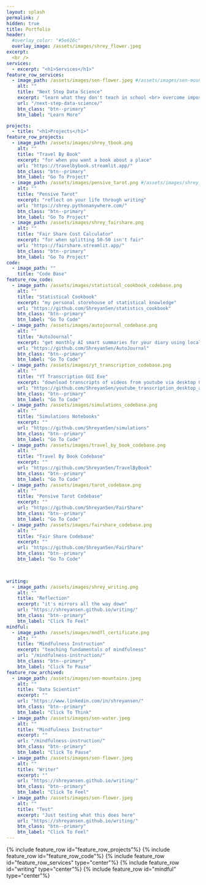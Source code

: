 ```yaml
---
layout: splash
permalink: /
hidden: true
title: Portfolio
header:
  #overlay_color: "#5e616c"
  overlay_image: /assets/images/shrey_flower.jpeg
excerpt: 
  <br />
services:
  - excerpt: "<h1>Services</h1>"  
feature_row_services:
  - image_path: /assets/images/sen-flower.jpeg #/assets/images/sen-mountains.jpeg
    alt: ""
    title: "Next Step Data Science"
    excerpt: "learn what they don't teach in school <br> overcome imposter syndrome <br> discover mindful coding"
    url: "/next-step-data-science/"
    btn_class: "btn--primary"
    btn_label: "Learn More"

projects:
  - title: "<h1>Projects</h1>"
feature_row_projects:
  - image_path: /assets/images/shrey_tbook.png
    alt: ""
    title: "Travel By Book"
    excerpt: "for when you want a book about a place"
    url: "https://travelbybook.streamlit.app/"
    btn_class: "btn--primary"
    btn_label: "Go To Project"
  - image_path: /assets/images/pensive_tarot.png #/assets/images/shrey_fairshare.png
    alt: ""
    title: "Pensive Tarot"
    excerpt: "reflect on your life through writing"
    url: "https://shrey.pythonanywhere.com/"
    btn_class: "btn--primary"
    btn_label: "Go To Project"
  - image_path: /assets/images/shrey_fairshare.png
    alt: ""
    title: "Fair Share Cost Calculator"
    excerpt: "for when splitting 50-50 isn't fair"
    url: "https://fairshare.streamlit.app/"
    btn_class: "btn--primary"
    btn_label: "Go To Project"  
code:
  - image_path: ""
    title: "Code Base"   
feature_row_code:
  - image_path: /assets/images/statistical_cookbook_codebase.png
    alt: ""
    title: "Statistical Cookbook"
    excerpt: "my personal storehouse of statistical knowledge"
    url: "https://github.com/ShreyanSen/statistics_cookbook"
    btn_class: "btn--primary"
    btn_label: "Go To Code" 
  - image_path: /assets/images/autojournal_codebase.png
    alt: ""
    title: "AutoJournal"
    excerpt: "get monthly AI smart summaries for your diary using local llms (don't send it to the cloud!)"
    url: "https://github.com/ShreyanSen/AutoJournal"
    btn_class: "btn--primary"
    btn_label: "Go To Code" 
  - image_path: /assets/images/yt_transcription_codebase.png
    alt: ""
    title: "YT Transcription GUI Exe"
    excerpt: "download transcripts of videos from youtube via desktop GUI run from .exe equivalent"
    url: "https://github.com/ShreyanSen/youtube_transcription_desktop_app"
    btn_class: "btn--primary"
    btn_label: "Go To Code" 
  - image_path: /assets/images/simulations_codebase.png
    alt: ""
    title: "Simulations Notebooks"
    excerpt: ""
    url: "https://github.com/ShreyanSen/simulations"
    btn_class: "btn--primary"
    btn_label: "Go To Code" 
  - image_path: /assets/images/travel_by_book_codebase.png
    alt: ""
    title: "Travel By Book Codebase"
    excerpt: ""
    url: "https://github.com/ShreyanSen/TravelByBook"
    btn_class: "btn--primary"
    btn_label: "Go To Code"
  - image_path: /assets/images/tarot_codebase.png
    alt: ""
    title: "Pensive Tarot Codebase"
    excerpt: ""
    url: "https://github.com/ShreyanSen/FairShare"
    btn_class: "btn--primary"
    btn_label: "Go To Code"
  - image_path: /assets/images/fairshare_codebase.png
    alt: ""
    title: "Fair Share Codebase"
    excerpt: ""
    url: "https://github.com/ShreyanSen/FairShare"
    btn_class: "btn--primary"
    btn_label: "Go To Code"  
  


writing:
  - image_path: /assets/images/shrey_writing.png
    alt: ""
    title: "Reflection"
    excerpt: "it's mirrors all the way down"
    url: "https://shreyansen.github.io/writing/"
    btn_class: "btn--primary"
    btn_label: "Click To Feel"
mindful:
  - image_path: /assets/images/mndfl_certificate.png
    alt: ""
    title: "Mindfulness Instruction"
    excerpt: "teaching fundamentals of mindfulness"
    url: "/mindfulness-instruction/"
    btn_class: "btn--primary"
    btn_label: "Click To Pause"
feature_row_archived:
  - image_path: /assets/images/sen-mountains.jpeg
    alt: ""
    title: "Data Scientist"
    excerpt: ""
    url: "https://www.linkedin.com/in/shreyansen/"
    btn_class: "btn--primary"
    btn_label: "Click To Think"
  - image_path: /assets/images/sen-water.jpeg
    alt: ""
    title: "Mindfulness Instructor"
    excerpt: ""
    url: "/mindfulness-instruction/"
    btn_class: "btn--primary"
    btn_label: "Click To Pause"
  - image_path: /assets/images/sen-flower.jpeg
    alt: ""
    title: "Writer"
    excerpt: ""
    url: "https://shreyansen.github.io/writing/"
    btn_class: "btn--primary"
    btn_label: "Click To Feel"  
  - image_path: /assets/images/sen-flower.jpeg
    alt: ""
    title: "Test"
    excerpt: "Just testing what this does here"
    url: "https://shreyansen.github.io/writing/"
    btn_class: "btn--primary"
    btn_label: "Click To Feel" 
---
```


<!---
dropped lines: 
{% include feature_row id="services" type="center" %}
{% include feature_row id="projects" type="center" %}

-->
{% include feature_row id="feature_row_projects"%}
{% include feature_row id="feature_row_code"%}
{% include feature_row id="feature_row_services" type="center"%}
{% include feature_row id="writing" type="center"%}
{% include feature_row id="mindful" type="center"%}


